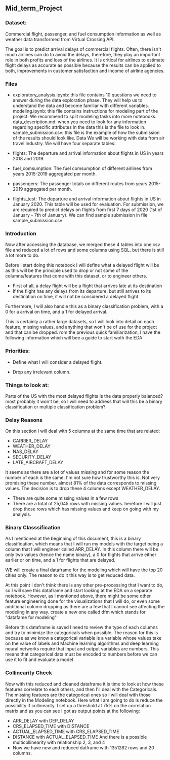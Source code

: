 ## Mid_term_Project
### Dataset:
Commercial flight, passenger, and fuel consumption information as well as weather data transformed from Virtual Crossing API.

The goal is to predict arrival delays of commercial flights. Often, there isn't much airlines can do to avoid the delays, therefore, they play an important role in both profits and loss of the airlines. It is critical for airlines to estimate flight delays as accurate as possible because the results can be applied to both, improvements in customer satisfaction and income of airline agencies.

### Files
- exploratory_analysis.ipynb: this file contains 10 questions we need to answer during the data exploration phase. They will help us to understand the data and become familiar with different variables.
modeling.ipynb: this file contains instructions for modeling part of the project. We recommend to split modeling tasks into more notebooks.
data_description.md: when you need to look for any information regarding specific attributes in the data this is the file to look in.
sample_submission.csv: this file is the example of how the submission of the results should look like.
Data
We will be working with data from air travel industry. We will have four separate tables:

- flights: The departure and arrival information about flights in US in years 2018 and 2019.
- fuel_comsumption: The fuel comsumption of different airlines from years 2015-2019 aggregated per month.
- passengers: The passenger totals on different routes from years 2015-2019 aggregated per month.
- flights_test: The departure and arrival information about flights in US in January 2020. This table will be used for evaluation. For submission, we are required to predict delays on flights from first 7 days of 2020 (1st of January - 7th of January). We can find sample submission in file sample_submission.csv
### Introduction

Now after accessing the database, we merged these 4 tables into one csv file and reduced a lot of rows and some columns using SQL. but there is still a lot more to do.

Before I start doing this notebook I will define what a delayed flight will be as this will be the principle used to drop or not some of the columns/features that come with this dataset, or to engineer others.

- First of all, a delay flight will be a flight that arrives late at its destination
- If the flight has any delays from its departure, but still arrives to its destination on time, it will not be considered a delayed flight

Furthermore, I will also handle this as a binary classification problem, with a 0 for a arrival on time, and a 1 for delayed arrival.

This is certainly a rather large datasets, so I will look into detail on each feature, missing values, and anything that won't be of use for the project and that can be dropped.
rom the previous quick familiarization, I have the following information which will bee a guide to start woth the EDA

### Priorities:

- Define what I will consider a delayed flight.

- Drop any irrelevant column.

### Things to look at:

Parts of the US with the most delayed flights
Is the data properly balanced? most probably it won't be, so I will need to address that
will this be a binary classification or multiple classification problem?

### Delay Reasons
On this section I will deal with 5 columns at the same time that are related:

- CARRIER_DELAY
- WEATHER_DELAY
- NAS_DELAY
- SECURITY_DELAY
- LATE_AIRCRAFT_DELAY

It seems as there are a lot of values missing and for some reason the number of each is the same. I'm not sure how trustworthy this is.
Not very promising these number. almost 81% of the data corresponds to missing values.
The decision is to drop these 4 columns except WEATHER_DELAY.

- There are quite some missing values in a few rows
- There are a total of 25,045 rows with missing values.
herefore I will just drop those rows which has missing values and keep on going with my analysis.

### Binary Classsification
As I mentioned at the beginning of this document, this is a binary classification, 
which means that I will run my models with the target being a column that I will engineer called ARR_DELAY. 
In this column there will be only two values (hence the name binary), 
a 0 for flights that arrive either earlier or on time, and a 1 for flights that are delayed.

WE will create a final dataframe for the modeling which will have the top 20 cities only. The reason to do it this way is to get reduced data.

At this point I don't think there is any other pre-processing that I want to do, so I will save this dataframe and start looking at the EDA on a separate notebook. 
However, as I mentioned above, there might be some other feature engineering done for the visualizations that I will do, 
or even some additional column dropping as there are a few that I cannot see affecting the modeling in any way.
create a new one called dfm which stands for "datafame for modeling"

Before this dataframe is saved I need to review the type of each columns and try to minimize the categoricals when possible.
The reason for this is because as we know a categorical variable is a variable whose values take on the value of labels and Machine learning algorithms and deep learning neural networks require that input and output variables are numbers.
This means that categorical data must be encoded to numbers before we can use it to fit and evaluate a model

### Collinearity Check
Now with this reduced and cleaned dataframe it is time to look at how these features correlate to each others,
and then I'll deal with the Categoricals.
The missing features are the categorical ones so I will deal with those directly in the Modeling notebook. Here what I am going to do is reduce the possibility if collinearity.
I set up a threshold at 75% on the correlation matrix and as you can see I got as output points at the following:

- ARR_DELAY with DEP_DELAY
- CRS_ELAPSED_TIME with DISTANCE
- ACTUAL_ELAPSED_TIME with CRS_ELAPSED_TIME
- DISTANCE with ACTUAL_ELAPSED_TIME
And there is a possible multicollinearity with relationship 2, 3, and 4
- Now we have new and reduced datframe with 1351282 rows and 20 columns.

